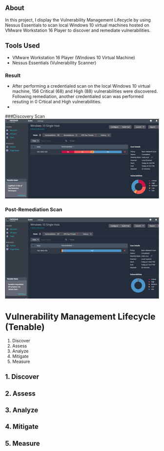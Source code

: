 ## About
In this project, I display the Vulnerability Management Lifecycle by using Nessus Essentials to scan local Windows 10 virtual machines hosted on VMware Workstation 16 Player to discover and remediate vulnerabilities. 

## Tools Used
  - VMware Workstation 16 Player (Windows 10 Virtual Machine)
  - Nessus Essentials (Vulnerability Scanner)

### Result
- After performing a credentialed scan on the local Windows 10 virtual machine, 156 Critical (68) and High (88) vulnerabilities were discovered. Following remediation, another credentialed scan was performed resuting in 0 Crtical and High vulnerabilities.
- 
###Discovery Scan
![Discovery scan](11.png)

### Post-Remediation Scan
![Post-Remediation](17.png)
 
  
# Vulnerability Management Lifecycle (Tenable)
1. Discover
2. Assess
3. Analyze
4. Mitigate
5. Measure

## 1. Discover

## 2. Assess

## 3. Analyze

## 4. Mitigate

## 5. Measure

    
  
